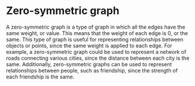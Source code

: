 # Zero-symmetric graph

A zero-symmetric graph is a type of graph in which all the edges have the same weight, or value. This means that the weight of each edge is 0, or the same. This type of graph is useful for representing relationships between objects or points, since the same weight is applied to each edge. For example, a zero-symmetric graph could be used to represent a network of roads connecting various cities, since the distance between each city is the same. Additionally, zero-symmetric graphs can be used to represent relationships between people, such as friendship, since the strength of each friendship is the same.
